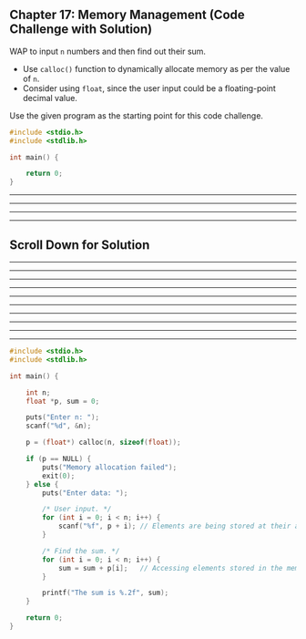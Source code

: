 ## Chapter 17: Memory Management (Code Challenge with Solution) 

WAP to input `n` numbers and then find out their sum.
- Use `calloc()` function to dynamically allocate memory as per the value of `n`.
- Consider using `float`, since the user input could be a floating-point decimal value.


Use the given program as the starting point for this code challenge.
 
```C
#include <stdio.h>
#include <stdlib.h>

int main() {

	return 0;
}

```

----
----
----
----
## Scroll Down for Solution 
----
----
----
----
----
----
----
----
----
----

```C
#include <stdio.h>
#include <stdlib.h>

int main() {

	int n;
	float *p, sum = 0;

	puts("Enter n: ");
	scanf("%d", &n);

	p = (float*) calloc(n, sizeof(float));

	if (p == NULL) {
		puts("Memory allocation failed");
		exit(0);
	} else {
		puts("Enter data: ");

		/* User input. */
		for (int i = 0; i < n; i++) {
			scanf("%f", p + i);	// Elements are being stored at their address. 
		}

		/* Find the sum. */
		for (int i = 0; i < n; i++) {
			sum = sum + p[i];	// Accessing elements stored in the memory block by using 'p[i]'.
		}

		printf("The sum is %.2f", sum);
	}

	return 0;
}

```
